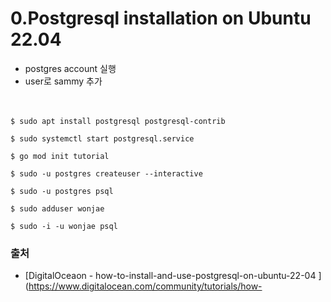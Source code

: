 
# 0.Postgresql installation on Ubuntu 22.04

- postgres account 실행
- user로 sammy 추가<br/><br/><br/>
```
$ sudo apt install postgresql postgresql-contrib 

$ sudo systemctl start postgresql.service

$ go mod init tutorial 

$ sudo -u postgres createuser --interactive

$ sudo -u postgres psql 

$ sudo adduser wonjae

$ sudo -i -u wonjae psql

```


### 출처

- [DigitalOceaon - how-to-install-and-use-postgresql-on-ubuntu-22-04 ](https://www.digitalocean.com/community/tutorials/how-
<br><br><br>
